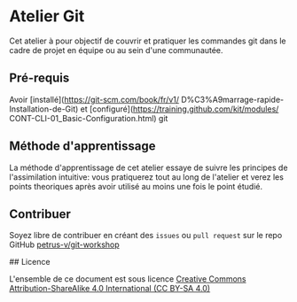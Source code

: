 # Atelier Git

Cet atelier à pour objectif de couvrir et pratiquer les commandes git 
dans le cadre de projet en équipe ou au sein d'une communautée.


## Pré-requis

Avoir [installé](https://git-scm.com/book/fr/v1/
D%C3%A9marrage-rapide-Installation-de-Git) et [configuré](https://training.github.com/kit/modules/
CONT-CLI-01_Basic-Configuration.html) git

## Méthode d'apprentissage

La méthode d'apprentissage de cet atelier essaye de suivre les principes de
l'assimilation intuitive: vous pratiquerez tout au long de l'atelier et
verez les points theoriques après avoir utilisé au moins une fois le point
étudié.

## Contribuer

Soyez libre de contribuer en créant des ``issues`` ou ``pull request`` sur
le repo GitHub [petrus-v/git-workshop](https://github.com/petrus/git-workshop)


## Licence

L'ensemble de ce document est sous licence [Creative Commons
Attribution-ShareAlike 4.0 International (CC BY-SA 4.0)](
http://creativecommons.org/licenses/by-sa/4.0/ "CC BY-SA 4.0")
